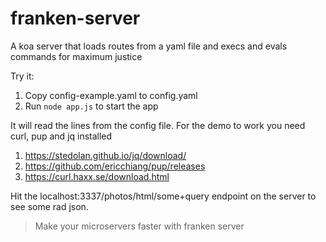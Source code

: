 # franken-server
A koa server that loads routes from a yaml file and execs and evals
commands for maximum justice

Try it:
1. Copy config-example.yaml to config.yaml
2. Run `node app.js` to start the app

It will read the lines from the config file.  For the demo to work you
need curl, pup and jq installed
1. https://stedolan.github.io/jq/download/
2. https://github.com/ericchiang/pup/releases
3. https://curl.haxx.se/download.html

Hit the localhost:3337/photos/html/some+query endpoint on the server
to see some rad json.

> Make your microservers faster with franken server
